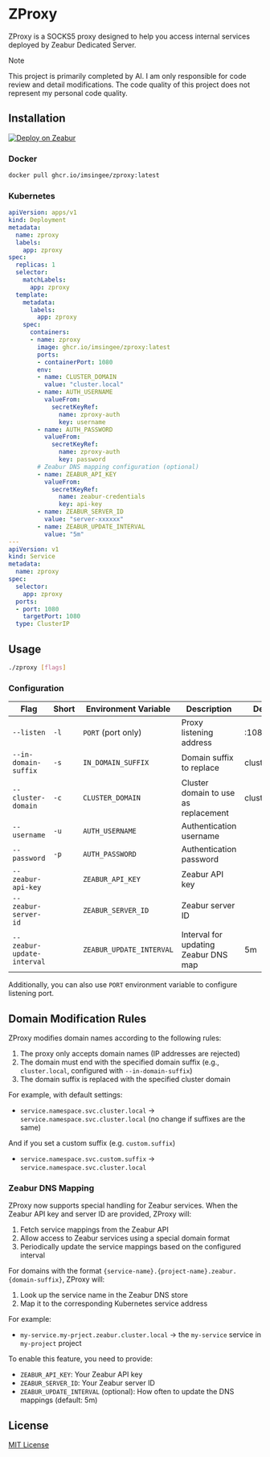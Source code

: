 # ZProxy

ZProxy is a SOCKS5 proxy designed to help you access internal services deployed by Zeabur Dedicated Server.


> [!NOTE]
> This project is primarily completed by AI. I am only responsible for code review and detail modifications. The code quality of this project does not represent my personal code quality.


## Installation

[![Deploy on Zeabur](https://zeabur.com/button.svg)](https://zeabur.com/templates/ZL5OKK?referralCode=ImSingee)


### Docker

```bash
docker pull ghcr.io/imsingee/zproxy:latest
```

### Kubernetes

```yaml
apiVersion: apps/v1
kind: Deployment
metadata:
  name: zproxy
  labels:
    app: zproxy
spec:
  replicas: 1
  selector:
    matchLabels:
      app: zproxy
  template:
    metadata:
      labels:
        app: zproxy
    spec:
      containers:
      - name: zproxy
        image: ghcr.io/imsingee/zproxy:latest
        ports:
        - containerPort: 1080
        env:
        - name: CLUSTER_DOMAIN
          value: "cluster.local"
        - name: AUTH_USERNAME
          valueFrom:
            secretKeyRef:
              name: zproxy-auth
              key: username
        - name: AUTH_PASSWORD
          valueFrom:
            secretKeyRef:
              name: zproxy-auth
              key: password
        # Zeabur DNS mapping configuration (optional)
        - name: ZEABUR_API_KEY
          valueFrom:
            secretKeyRef:
              name: zeabur-credentials
              key: api-key
        - name: ZEABUR_SERVER_ID
          value: "server-xxxxxx"
        - name: ZEABUR_UPDATE_INTERVAL
          value: "5m"
---
apiVersion: v1
kind: Service
metadata:
  name: zproxy
spec:
  selector:
    app: zproxy
  ports:
  - port: 1080
    targetPort: 1080
  type: ClusterIP
```

## Usage

```bash
./zproxy [flags]
```

### Configuration

| Flag                       | Short | Environment Variable     | Description                          | Default       |
|----------------------------|-------|--------------------------|--------------------------------------|---------------|
| `--listen`                 | `-l`  | `PORT` (port only)       | Proxy listening address              | :1080         |
| `--in-domain-suffix`       | `-s`  | `IN_DOMAIN_SUFFIX`       | Domain suffix to replace             | cluster.local |
| `--cluster-domain`         | `-c`  | `CLUSTER_DOMAIN`         | Cluster domain to use as replacement | cluster.local |
| `--username`               | `-u`  | `AUTH_USERNAME`          | Authentication username              |               |
| `--password`               | `-p`  | `AUTH_PASSWORD`          | Authentication password              |               |
| `--zeabur-api-key`         |       | `ZEABUR_API_KEY`         | Zeabur API key                       |               |
| `--zeabur-server-id`       |       | `ZEABUR_SERVER_ID`       | Zeabur server ID                     |               |
| `--zeabur-update-interval` |       | `ZEABUR_UPDATE_INTERVAL` | Interval for updating Zeabur DNS map | 5m            |


Additionally, you can also use `PORT` environment variable to configure listening port.

## Domain Modification Rules

ZProxy modifies domain names according to the following rules:

1. The proxy only accepts domain names (IP addresses are rejected)
2. The domain must end with the specified domain suffix (e.g., `cluster.local`, configured with `--in-domain-suffix`)
3. The domain suffix is replaced with the specified cluster domain

For example, with default settings:
- `service.namespace.svc.cluster.local` → `service.namespace.svc.cluster.local` (no change if suffixes are the same)

And if you set a custom suffix (e.g. `custom.suffix`)
- `service.namespace.svc.custom.suffix` → `service.namespace.svc.cluster.local` 

### Zeabur DNS Mapping

ZProxy now supports special handling for Zeabur services. When the Zeabur API key and server ID are provided, ZProxy will:

1. Fetch service mappings from the Zeabur API
2. Allow access to Zeabur services using a special domain format
3. Periodically update the service mappings based on the configured interval

For domains with the format `{service-name}.{project-name}.zeabur.{domain-suffix}`, ZProxy will:
1. Look up the service name in the Zeabur DNS store
2. Map it to the corresponding Kubernetes service address

For example:
- `my-service.my-prject.zeabur.cluster.local` → the `my-service` service in `my-project` project

To enable this feature, you need to provide:
- `ZEABUR_API_KEY`: Your Zeabur API key
- `ZEABUR_SERVER_ID`: Your Zeabur server ID
- `ZEABUR_UPDATE_INTERVAL` (optional): How often to update the DNS mappings (default: 5m)

## License

[MIT License](LICENSE)
